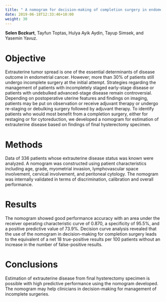 ```yaml
---
title: " A nomogram for decision-making of completion surgery in endometrial cancer diagnosed after hysterectomy."
date: 2019-06-18T12:33:46+10:00
weight: 30
---
```


**Selen Bozkurt**, Tayfun Toptas, Hulya Ayik Aydin, Tayup Simsek, and Yasemin
Yavuz.

# Objective
Extrauterine tumor spread is one of the essential determinants of disease outcome in endometrial cancer. However; more than 30% of patients still undergo incomplete surgery at the initial attempt. Strategies regarding the management of patients with incompletely staged early-stage disease or patients with undebulked advanced-stage disease remain controversial. Depending on postoperative uterine features and findings on imaging, patients may be put on observation or receive adjuvant therapy or undergo re-staging or debulking surgery followed by adjuvant therapy. To identify patients who would most benefit from a completion surgery, either for restaging or for cytoreduction, we developed a nomogram for estimation of extrauterine disease based on findings of final hysterectomy specimen.

# Methods
Data of 336 patients whose extrauterine disease status was known were analyzed. A nomogram was constructed using patient characteristics including age, grade, myometrial invasion, lymphovascular space involvement, cervical involvement, and peritoneal cytology. The nomogram was internally validated in terms of discrimination, calibration and overall performance.

# Results
The nomogram showed good performance accuracy with an area under the receiver operating characteristic curve of 0.870, a specificity of 95.5%, and a positive predictive value of 73.9%. Decision curve analysis revealed that the use of the nomogram in decision-making for completion surgery leads to the equivalent of a net 18 true-positive results per 100 patients without an increase in the number of false-positive results.

# Conclusions
Estimation of extrauterine disease from final hysterectomy specimen is possible with high predictive performance using the nomogram developed. The nomogram may help clinicians in decision-making for management of incomplete surgeries.